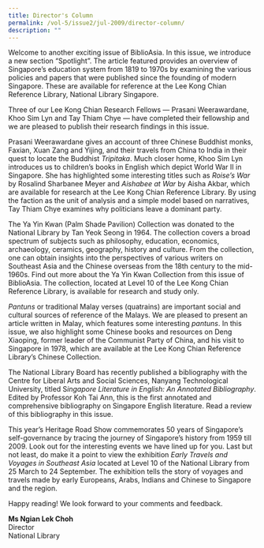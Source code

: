 ```yaml
---
title: Director's Column
permalink: /vol-5/issue2/jul-2009/director-column/
description: ""
---
```

Welcome to another exciting issue of BiblioAsia. In this issue, we introduce a new section “Spotlight”. The article featured provides an overview of Singapore’s education system from 1819 to 1970s by examining the various policies and papers that were published since the founding of modern Singapore. These are available for reference at the Lee Kong Chian Reference Library, National Library Singapore.

Three of our Lee Kong Chian Research Fellows — Prasani Weerawardane, Khoo Sim Lyn and Tay Thiam Chye — have completed their fellowship and we are pleased to publish their research findings in this issue.

Prasani Weerawardane gives an account of three Chinese Buddhist monks, Faxian, Xuan Zang and Yijing, and their travels from China to India in their quest to locate the Buddhist *Tripitaka*. Much closer home, Khoo Sim Lyn introduces us to children’s books in English which depict World War II in Singapore. She has highlighted some interesting titles such as *Roise’s War* by Rosalind Sharbanee Meyer and *Aishabee at War* by Aisha Akbar, which are available for research at the Lee Kong Chian Reference Library. By using the faction as the unit of analysis and a simple model based on narratives, Tay Thiam Chye examines why politicians leave a dominant party.

The Ya Yin Kwan (Palm Shade Pavilion) Collection was donated to the National Library by Tan Yeok Seong in 1964. The collection covers a broad spectrum of subjects such as philosophy, education, economics, archaeology, ceramics, geography, history and culture. From the collection, one can obtain insights into the perspectives of various writers on Southeast Asia and the Chinese overseas from the 18th century to the mid-1960s. Find out more about the Ya Yin Kwan Collection from this issue of BiblioAsia. The collection, located at Level 10 of the Lee Kong Chian Reference Library, is available for research and study only.

*Pantuns* or traditional Malay verses (quatrains) are important social and cultural sources of reference of the Malays. We are pleased to present an article written in Malay, which features some interesting *pantuns*. In this issue, we also highlight some Chinese books and resources on Deng Xiaoping, former leader of the Communist Party of China, and his visit to Singapore in 1978, which are available at the Lee Kong Chian Reference Library’s Chinese Collection.

The National Library Board has recently published a bibliography with the Centre for Liberal Arts and Social Sciences, Nanyang Technological University, titled S*ingapore Literature in English: An Annotated Bibliography*. Edited by Professor Koh Tai Ann, this is the first annotated and comprehensive bibliography on Singapore English literature. Read a review of this bibliography in this issue.

This year’s Heritage Road Show commemorates 50 years of Singapore’s self-governance by tracing the journey of Singapore’s history from 1959 till 2009. Look out for the interesting events we have lined up for you. Last but not least, do make it a point to view the exhibition *Early Travels and Voyages in Southeast Asia* located at Level 10 of the National Library from 25 March to 24 September. The exhibition tells the story of voyages and travels made by early Europeans, Arabs, Indians and Chinese to Singapore and the region.

Happy reading! We look forward to your comments and feedback.

<b>Ms Ngian Lek Choh</b> <br> Director  <br>National Library






